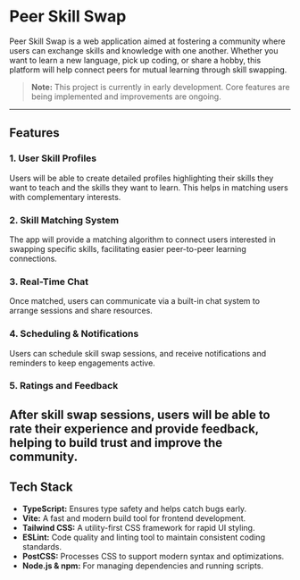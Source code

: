 # Peer Skill Swap
Peer Skill Swap is a web application aimed at fostering a community where users can exchange skills and knowledge with one another. Whether you want to learn a new language, pick up coding, or share a hobby, this platform will help connect peers for mutual learning through skill swapping.
> **Note:** This project is currently in early development. Core features are being implemented and improvements are ongoing.
---
## Features
### 1. User Skill Profiles  
Users will be able to create detailed profiles highlighting their skills they want to teach and the skills they want to learn. This helps in matching users with complementary interests.
### 2. Skill Matching System  
The app will provide a matching algorithm to connect users interested in swapping specific skills, facilitating easier peer-to-peer learning connections.
### 3. Real-Time Chat  
Once matched, users can communicate via a built-in chat system to arrange sessions and share resources.
### 4. Scheduling & Notifications  
Users can schedule skill swap sessions, and receive notifications and reminders to keep engagements active.
### 5. Ratings and Feedback  
After skill swap sessions, users will be able to rate their experience and provide feedback, helping to build trust and improve the community.
---
## Tech Stack
- **TypeScript:** Ensures type safety and helps catch bugs early.
- **Vite:** A fast and modern build tool for frontend development.
- **Tailwind CSS:** A utility-first CSS framework for rapid UI styling.
- **ESLint:** Code quality and linting tool to maintain consistent coding standards.
- **PostCSS:** Processes CSS to support modern syntax and optimizations.
- **Node.js & npm:** For managing dependencies and running scripts.
